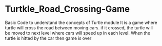 # Turtkle_Road_Crossing-Game
Basic Code to understand the concepts of Turtle module
It is a game where turtle will cross the road between moving cars.
if it crossed, the turtle will be moved to next level where cars will speed up in each level.
When the turtle is hitted by the car then game is over
